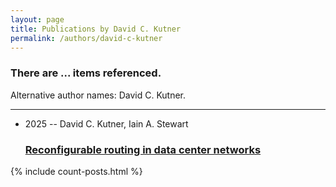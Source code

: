 ```yaml
---
layout: page
title: Publications by David C. Kutner
permalink: /authors/david-c-kutner
---
```


<h3 id="number-posts">There are ... items referenced.</h3>
<p id='info-authors'>Alternative author names: David C. Kutner.</p>
<hr />
<ul class="post-list">
<li><span class='post-meta'>2025 -- David C. Kutner, Iain A. Stewart</span><h3><a class='post-link' href="{{ site.baseurl }}/reconfigurable-routing-in-data-center-networks">Reconfigurable routing in data center networks</a></h3></li>

</ul>
{% include count-posts.html %}
